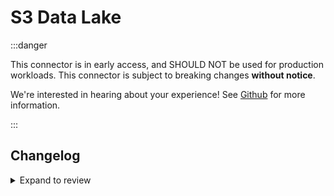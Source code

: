 # S3 Data Lake

:::danger

This connector is in early access, and SHOULD NOT be used for production workloads.
This connector is subject to breaking changes **without notice**.

We're interested in hearing about your experience! See [Github](https://github.com/airbytehq/airbyte/discussions/50404)
for more information.

:::

## Changelog

<details>
  <summary>Expand to review</summary>

| Version | Date       | Pull Request                                               | Subject                                   |
|:--------|:-----------|:-----------------------------------------------------------|:------------------------------------------|
| 0.2.8   | 2025-01-09 | [\#50876](https://github.com/airbytehq/airbyte/pull/50876) | Add support for AWS instance profile auth |
| 0.2.7   | 2025-01-08 | [\#50957](https://github.com/airbytehq/airbyte/pull/50957) | Add support for GLUE RBAC (Assume role)   |
| 0.2.6   | 2025-01-08 | [\#50991](https://github.com/airbytehq/airbyte/pull/50991) | Initial public release.                   |

</details>
